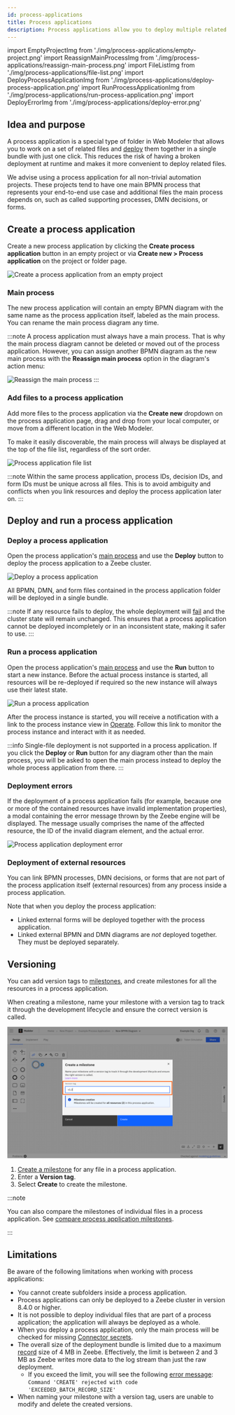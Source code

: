 ```yaml
---
id: process-applications
title: Process applications
description: Process applications allow you to deploy multiple related files together in a single bundle.
---
```


import EmptyProjectImg from './img/process-applications/empty-project.png'
import ReassignMainProcessImg from './img/process-applications/reassign-main-process.png'
import FileListImg from './img/process-applications/file-list.png'
import DeployProcessApplicationImg from './img/process-applications/deploy-process-application.png'
import RunProcessApplicationImg from './img/process-applications/run-process-application.png'
import DeployErrorImg from './img/process-applications/deploy-error.png'

## Idea and purpose

A process application is a special type of folder in Web Modeler that allows you to work on a set of related files and
[deploy](#deploy-and-run-a-process-application) them together in a single bundle with just one click.
This reduces the risk of having a broken deployment at runtime and makes it more convenient to deploy related files.

We advise using a process application for all non-trivial automation projects.
These projects tend to have one main BPMN process that represents your end-to-end use case and additional files the
main process depends on, such as called supporting processes, DMN decisions, or forms.

## Create a process application

Create a new process application by clicking the **Create process application** button in an empty project or via
**Create new > Process application** on the project or folder page.

<p><img src={EmptyProjectImg} alt="Create a process application from an empty project" /></p>

### Main process

The new process application will contain an empty BPMN diagram with the same name as the process application itself, labeled as the main process. You can rename the main process diagram any time.

:::note
A process application must always have a main process.
That is why the main process diagram cannot be deleted or moved out of the process application.
However, you can assign another BPMN diagram as the new main process with the **Reassign main process** option in the
diagram's action menu:

<img src={ReassignMainProcessImg} alt="Reassign the main process" />
:::

### Add files to a process application

Add more files to the process application via the **Create new** dropdown on the process application page, drag and drop
from your local computer, or move from a different location in the Web Modeler.

To make it easily discoverable, the main process will always be displayed at the top of the file list, regardless of the sort order.

<p><img src={FileListImg} alt="Process application file list" /></p>

:::note
Within the same process application, process IDs, decision IDs, and form IDs must be unique across all files.
This is to avoid ambiguity and conflicts when you link resources and deploy the process application later on.
:::

## Deploy and run a process application

### Deploy a process application

Open the process application's [main process](#main-process) and use the **Deploy** button to deploy the process application to a Zeebe cluster.

<p><img src={DeployProcessApplicationImg} alt="Deploy a process application" /></p>

All BPMN, DMN, and form files contained in the process application folder will be deployed in a single bundle.

:::note
If any resource fails to deploy, the whole deployment will [fail](#deployment-errors) and the cluster state will remain unchanged.
This ensures that a process application cannot be deployed incompletely or in an inconsistent state, making it safer to use.
:::

### Run a process application

Open the process application's [main process](#main-process) and use the **Run** button to start a new instance.
Before the actual process instance is started, all resources will be re-deployed if required so the new instance
will always use their latest state.

<p><img src={RunProcessApplicationImg} alt="Run a process application" /></p>

After the process instance is started, you will receive a notification with a link to the process instance view in
[Operate](../../operate/operate-introduction.md).
Follow this link to monitor the process instance and interact with it as needed.

:::info
Single-file deployment is not supported in a process application.
If you click the **Deploy** or **Run** button for any diagram other than the main process, you will be asked to open the
main process instead to deploy the whole process application from there.
:::

### Deployment errors

If the deployment of a process application fails (for example, because one or more of the contained resources have invalid
implementation properties), a modal containing the error message thrown by the Zeebe engine will be displayed.
The message usually comprises the name of the affected resource, the ID of the invalid diagram element, and the actual error.

<p><img src={DeployErrorImg} style={{width: 680}} alt="Process application deployment error" /></p>

### Deployment of external resources

You can link BPMN processes, DMN decisions, or forms that are not part of the process application itself (external
resources) from any process inside a process application.

Note that when you deploy the process application:

- Linked external forms will be deployed together with the process application.
- Linked external BPMN and DMN diagrams are _not_ deployed together. They must be deployed separately.

## Versioning

You can add version tags to [milestones](/components/modeler/web-modeler/milestones.md), and create milestones for all the resources in a process application.

When creating a milestone, name your milestone with a version tag to track it through the development lifecycle and ensure the correct version is called.

![milestones diffing](img/milestones/web-modeler-milestone-create-versioned-milestone-highlight.png)

1. [Create a milestone](milestones.md#create-a-milestone) for any file in a process application.
1. Enter a **Version tag**.
1. Select **Create** to create the milestone.

:::note

You can also compare the milestones of individual files in a process application. See [compare process application milestones](milestones.md#compare-process-application-milestones).

:::

## Limitations

Be aware of the following limitations when working with process applications:

- You cannot create subfolders inside a process application.
- Process applications can only be deployed to a Zeebe cluster in version 8.4.0 or higher.
- It is not possible to deploy individual files that are part of a process application; the application will always be deployed as a whole.
- When you deploy a process application, only the main process will be checked for missing [Connector secrets](../../console/manage-clusters/manage-secrets.md).
- The overall size of the deployment bundle is limited due to a maximum [record](../../zeebe/technical-concepts/internal-processing.md) size of 4 MB in Zeebe.
  Effectively, the limit is between 2 and 3 MB as Zeebe writes more data to the log stream than just the raw deployment.
  - If you exceed the limit, you will see the following [error message](#deployment-errors):  
    `Command 'CREATE' rejected with code 'EXCEEDED_BATCH_RECORD_SIZE'`
- When naming your milestone with a version tag, users are unable to modify and delete the created versions.
